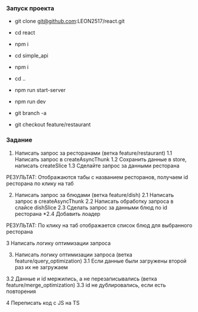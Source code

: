 ### Запуск проекта

* git clone git@github.com:LEON2517/react.git
* cd react
* npm i
* cd simple_api
* npm i
* cd ..
* npm run start-server
* npm run dev

* git branch -a
* git checkout feature/restaurant

### Задание

1. Написать запрос за ресторанами (ветка feature/restaurant)
   1.1 Написать запрос в createAsyncThunk
   1.2 Сохранить данные в store, написать createSlice
   1.3 Сделайте запрос за данными ресторана
   
РЕЗУЛЬТАТ: Отображаются табы с названием ресторанов, получаем id ресторана по клику на таб

2. Написать запрос за блюдами (ветка feature/dish)
   2.1 Написать запрос в createAsyncThunk
   2.2 Написать обработку запроса в слайсе dishSlice
   2.3 Сделать запрос за данными блюд по id ресторана
   *2.4 Добавить лоадер

РЕЗУЛЬТАТ: По клику на таб отображается список блюд для выбранного ресторана

3 Написать логику оптимизации запроса

3. Написать логику оптимизации запроса (ветка feature/query_optimization)
   3.1 Если данные были загружены второй раз их не загружаем
   
3.2 Данные и id мержились, а не перезаписывались (ветка feature/merge_optimization)
3.3 id не дублировались, если есть повторения

4 Переписать код с JS на TS

